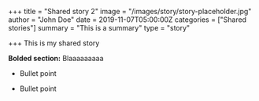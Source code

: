 +++
title = "Shared story 2"
image = "/images/story/story-placeholder.jpg"
author = "John Doe"
date = 2019-11-07T05:00:00Z
categories = ["Shared stories"]
summary = "This is a summary"
type = "story"

+++
This is my shared story

**Bolded section:** Blaaaaaaaaa

* Bullet point

* Bullet point
